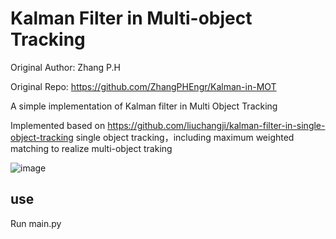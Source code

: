 # Kalman Filter in Multi-object Tracking

Original Author: Zhang P.H

Original Repo: https://github.com/ZhangPHEngr/Kalman-in-MOT

A simple implementation of Kalman filter in Multi Object Tracking

Implemented based on https://github.com/liuchangji/kalman-filter-in-single-object-tracking single object tracking，including maximum weighted matching to realize multi-object traking

![image](https://github.com/ZhangPHEngr/Kalman-in-MOT/blob/master/data/demo.png)

## use
Run main.py

